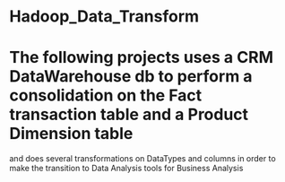 # Hadoop_Data_Transform

# The following projects uses a CRM DataWarehouse db to perform a consolidation on the Fact transaction table and a Product Dimension table
and does several transformations on DataTypes and columns in order to make the transition to Data Analysis tools for Business Analysis

